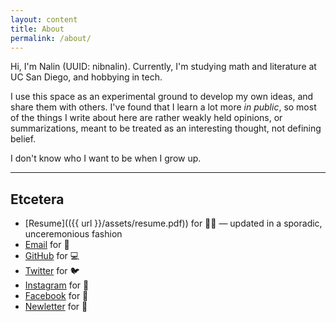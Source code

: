 ```yaml
---
layout: content
title: About
permalink: /about/
---
```

Hi, I'm Nalin (UUID: nibnalin). Currently, I'm studying math and literature at UC San Diego, and hobbying in tech.

I use this space as an experimental ground to develop my own ideas, and share them with others. I've found that I learn a lot more _in public_, so most of the things I write about here are rather weakly held opinions, or summarizations, meant to be treated as an interesting thought, not defining belief.

I don't know who I want to be when I grow up.

----

## Etcetera

- [Resume](({{ url }}/assets/resume.pdf)) for 👨‍💻 — updated in a sporadic, unceremonious fashion
- [Email](mailto:nalinbhardwaj@nibnalin.me) for 👋
- [GitHub](https://www.github.com/nalinbhardwaj) for 💻
- [Twitter](https://www.twitter.com/nibnalin) for 🐦
- [Instagram](https://www.instagram.com/nibnalin) for 📸
- [Facebook](https://www.facebook.com/nibnalin) for 🕺
- [Newletter](https://buttondown.email/nibnalin) for 💌

